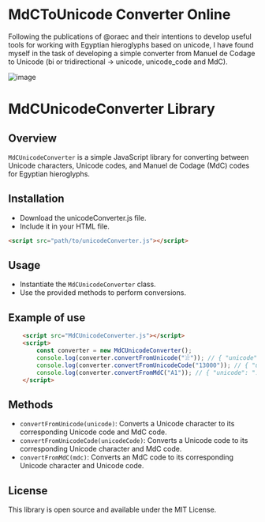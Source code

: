 # MdCToUnicode Converter Online

Following the publications of @oraec and their intentions to develop useful tools for working with Egyptian hieroglyphs based on unicode, I have found myself in the task of developing a simple converter from Manuel de Codage to Unicode (bi or tridirectional -> unicode, unicode_code and MdC).

![image](https://github.com/csrgrr/MdCToUnicode/assets/104082439/e7a8cb68-ba5f-461a-ac9d-96ff36dad354)

# MdCUnicodeConverter Library
## Overview
`MdCUnicodeConverter` is a simple JavaScript library for converting between Unicode characters, Unicode codes, and Manuel de Codage (MdC) codes for Egyptian hieroglyphs.

## Installation
- Download the unicodeConverter.js file.
- Include it in your HTML file.

```html
<script src="path/to/unicodeConverter.js"></script>
```

## Usage

- Instantiate the `MdCUnicodeConverter` class.
- Use the provided methods to perform conversions.

## Example of use

```html
    <script src="MdCUnicodeConverter.js"></script>
    <script>
        const converter = new MdCUnicodeConverter();
        console.log(converter.convertFromUnicode("𓀀")); // { "unicode": "𓀀", "unicode_code": "13000", "mdc": "A1" }
        console.log(converter.convertFromUnicodeCode("13000")); // { "unicode": "𓀀", "unicode_code": "13000", "mdc": "A1" }
        console.log(converter.convertFromMdC("A1")); // { "unicode": "𓀀", "unicode_code": "13000", "mdc": "A1" }
    </script>
```

## Methods

- `convertFromUnicode(unicode)`: Converts a Unicode character to its corresponding Unicode code and MdC code.
- `convertFromUnicodeCode(unicodeCode)`: Converts a Unicode code to its corresponding Unicode character and MdC code.
- `convertFromMdC(mdc)`: Converts an MdC code to its corresponding Unicode character and Unicode code.

## License
This library is open source and available under the MIT License.
